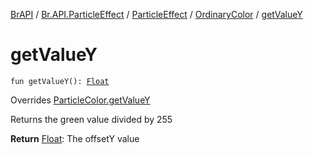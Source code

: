 [BrAPI](../../../index.md) / [Br.API.ParticleEffect](../../index.md) / [ParticleEffect](../index.md) / [OrdinaryColor](index.md) / [getValueY](./get-value-y.md)

# getValueY

`fun getValueY(): `[`Float`](https://kotlinlang.org/api/latest/jvm/stdlib/kotlin/-float/index.html)

Overrides [ParticleColor.getValueY](../-particle-color/get-value-y.md)

Returns the green value divided by 255

**Return**
[Float](https://kotlinlang.org/api/latest/jvm/stdlib/kotlin/-float/index.html): The offsetY value

